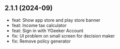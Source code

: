 ## 2.1.1 (2024-09)

-   feat: Show app store and play store banner
-   feat: Income tax calculator
-   feat: Sign in with YGeeker Account
-   fix: UI problem on small screen for decision maker
-   fix: Remove policy generator
